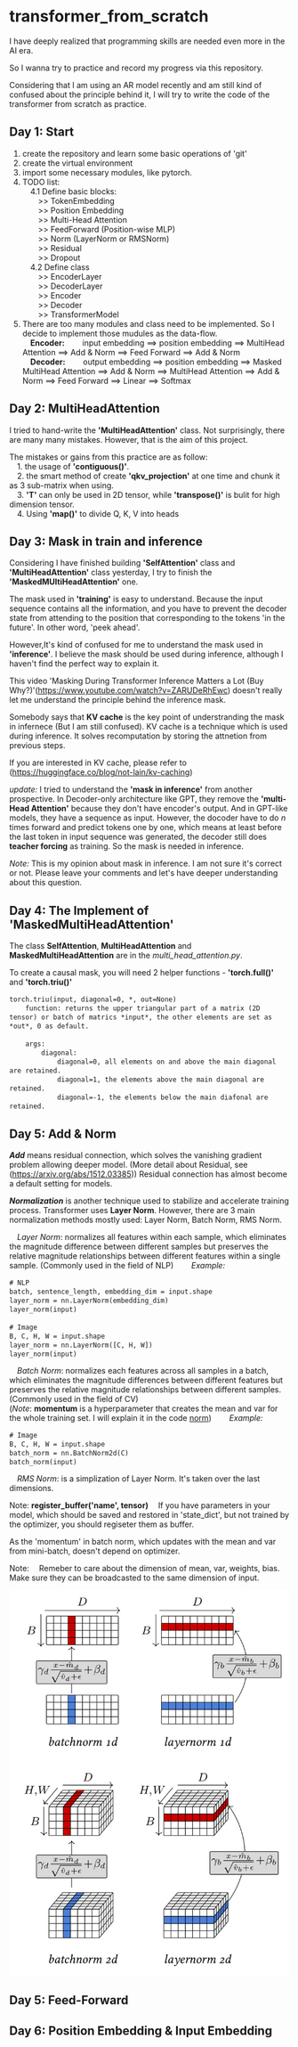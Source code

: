 # transformer_from_scratch
I have deeply realized that programming skills are needed even more in the AI era.

So I wanna try to practice and record my progress via this repository.

Considering that I am using an AR model recently and am still kind of confused about the principle behind it, 
I will try to write the code of the transformer from scratch as practice.
## Day 1: Start
1. create the repository and learn some basic operations of 'git'
2. create the virtual environment
3. import some necessary modules, like pytorch.
4. TODO list:<br>
&emsp;4.1 Define basic blocks:<br> 
&emsp;&emsp;>> TokenEmbedding<br> 
&emsp;&emsp;>> Position Embedding<br> 
&emsp;&emsp;>> Multi-Head Attention<br> 
&emsp;&emsp;>> FeedForward (Position-wise MLP)<br> 
&emsp;&emsp;>> Norm (LayerNorm or RMSNorm)<br> 
&emsp;&emsp;>> Residual<br> 
&emsp;&emsp;>> Dropout<br> 
&emsp;4.2 Define class<br> 
&emsp;&emsp;>> EncoderLayer<br> 
&emsp;&emsp;>> DecoderLayer<br> 
&emsp;&emsp;>> Encoder<br> 
&emsp;&emsp;>> Decoder<br> 
&emsp;&emsp;>> TransformerModel<br> 
5. There are too many modules and class need to be implemented. So I decide to implement those mudules as the data-flow.<br> 
&emsp;**Encoder:** 
&emsp;&emsp;input embedding ==> position embedding ==> MultiHead Attention ==> Add & Norm 
             ==> Feed Forward ==> Add & Norm<br> 
&emsp;**Decoder:** 
&emsp;&emsp;output embedding ==> position embedding ==> Masked MultiHead Attention ==> Add & Norm
             ==> MultiHead Attention ==> Add & Norm ==> Feed Forward ==> Linear ==> Softmax<br> 
## Day 2: MultiHeadAttention
I tried to hand-write the **'MultiHeadAttention'** class. Not surprisingly, there are many many mistakes. However, that is the
aim of this project.

The mistakes or gains from this practice are as follow:<br>
&emsp;1. the usage of **'contiguous()'**.<br>
&emsp;2. the smart method of create **'qkv_projection'** at one time and chunk it as 3 sub-matrix when using.<br>
&emsp;3. **'T'** can only be used in 2D tensor, while **'transpose()'** is bulit for high dimension tensor.<br>
&emsp;4. Using **'map()'** to divide Q, K, V into heads<br>
## Day 3: Mask in train and inference
Considering I have finished building **'SelfAttention'** class and **'MultiHeadAttention'** class yesterday, I try to finish the 
**'MaskedMUltiHeadAttention'** one. 

The mask used in **'training'** is easy to understand. Because the input sequence contains all
the information, and you have to prevent the decoder state from attending to the position that corresponding to the tokens
'in the future'. In other word, 'peek ahead'.

However,It's kind of confused for me to understand the mask used in **'inference'**. I believe the mask should be used during
inference, although I haven't find the perfect way to explain it.

This video 'Masking During Transformer Inference Matters a Lot (Buy Why?)'(https://www.youtube.com/watch?v=ZARUDeRhEwc) doesn't really let me understand the principle behind the inference mask.

Somebody says that **KV cache** is the key point of understranding the mask in infernece (But I am still confused). KV cache is a technique which is used during inference.
It solves recomputation by storing the attnetion from previous steps.

If you are interested in KV cache, please refer to (https://huggingface.co/blog/not-lain/kv-caching)

*update:* I tried to understand the **'mask in inference'** from another prospective. In Decoder-only architecture like GPT, they remove the **'multi-Head Attention'** because they don't have encoder's output. And in GPT-like models, they have a sequence as input. However, the docoder have to do *n* times forward and predict tokens one by one, which means at least before the last token in input sequence was generated, the decoder still does **teacher forcing** as training. So the mask is needed in inference.

*Note:* This is my opinion about mask in inference. I am not sure it's correct or not. Please leave your comments and let's have deeper understanding about this question.

## Day 4: The Implement of 'MaskedMultiHeadAttention'
The class **SelfAttention**, **MultiHeadAttention** and **MaskedMultiHeadAttention** are in the *multi_head_attention.py*.

To create a causal mask, you will need 2 helper functions - **'torch.full()'** and **'torch.triu()'**

    torch.triu(input, diagonal=0, *, out=None)
        function: returns the upper triangular part of a matrix (2D tensor) or batch of matrics *input*, the other elements are set as *out*, 0 as default.

        args:
            diagonal:
                diagonal=0, all elements on and above the main diagonal are retained. 
                diagonal=1, the elements above the main diagonal are retained.
                diagonal=-1, the elements below the main diafonal are retained.


## Day 5: Add & Norm
***Add*** means residual connection, which solves the vanishing gradient problem allowing deeper model. (More detail about Residual, see (https://arxiv.org/abs/1512.03385)) Residual connection has almost become a default setting for models.

***Normalization*** is another technique used to stabilize and accelerate training process. Transformer uses **Layer Norm**.
However, there are 3 main normalization methods mostly used: Layer Norm, Batch Norm, RMS Norm.<br>

&emsp;*Layer Norm*: normalizes all features within each sample, which eliminates the magnitude difference between different samples but preserves the relative magnitude relationships between different features within a single sample. (Commonly used in the field of NLP)
&emsp;&emsp;*Example:*

    # NLP
    batch, sentence_length, embedding_dim = input.shape
    layer_norm = nn.LayerNorm(embedding_dim)
    layer_norm(input)

    # Image
    B, C, H, W = input.shape
    layer_norm = nn.LayerNorm([C, H, W])
    layer_norm(input)


&emsp;*Batch Norm*: normalizes each features across all samples in a batch, which eliminates the magnitude differences between different features but preserves the relative magnitude relationships between different samples. (Commonly used in the field of CV)<br>
(*Note*: **momentum** is a hyperparameter that creates the mean and var for the whole training set. I will explain it in the code [norm](./norm.py))
&emsp;&emsp;*Example:*

    # Image
    B, C, H, W = input.shape
    batch_norm = nn.BatchNorm2d(C)
    batch_norm(input)

&emsp;*RMS Norm*: is a simplization of Layer Norm. It's taken over the last dimensions.

Note: **register_buffer('name', tensor)**
&emsp;If you have parameters in your model, which should be saved and restored in 'state_dict', but not trained by the optimizer, you should regiseter them as buffer.

As the 'momentum' in batch norm, which updates with the mean and var from mini-batch, doesn't depend on optimizer.

Note:
&emsp;Remeber to care about the dimension of mean, var, weights, bias. Make sure they can be broadcasted to the same dimension of input.

![norm](./images/norm.png "Normalization1")

## Day 5: Feed-Forward 


## Day 6: Position Embedding & Input Embedding
